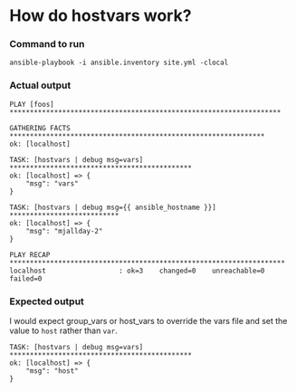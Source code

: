# How do hostvars work?

### Command to run

`ansible-playbook -i ansible.inventory site.yml -clocal`

### Actual output

```
PLAY [foos] *******************************************************************

GATHERING FACTS ***************************************************************
ok: [localhost]

TASK: [hostvars | debug msg=vars] *********************************************
ok: [localhost] => {
    "msg": "vars"
}

TASK: [hostvars | debug msg={{ ansible_hostname }}] ***************************
ok: [localhost] => {
    "msg": "mjallday-2"
}

PLAY RECAP ********************************************************************
localhost                  : ok=3    changed=0    unreachable=0    failed=0
```

### Expected output

I would expect group_vars or host_vars to override the vars file and set the value to `host` rather than `var`.

```
TASK: [hostvars | debug msg=vars] *********************************************
ok: [localhost] => {
    "msg": "host"
}

```
